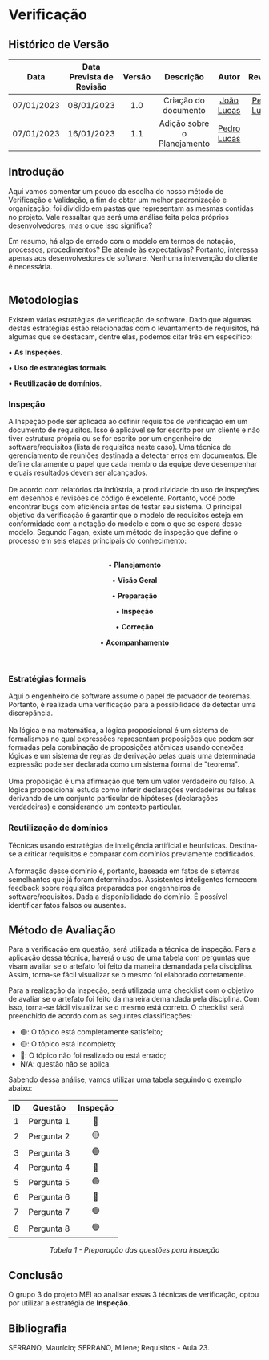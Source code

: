 # Verificação

## <a>Histórico de Versão</a>
|    Data    | Data Prevista de Revisão | Versão |      Descrição       |                   Autor                    |                  Revisor                   |
| :--------: | :----------------------: | :----: | :------------------: | :----------------------------------------: | :----------------------------------------: |
| 07/01/2023 |        08/01/2023        |  1.0   | Criação do documento | [João Lucas](https://github.com/HacKairos) | [Pedro Lucas](https://github.com/PedroLSF) |
| 07/01/2023 |        16/01/2023        |  1.1   | Adição sobre o Planejamento | [Pedro Lucas](https://github.com/PedroLSF) |  |


## <a>Introdução</a>
Aqui vamos comentar um pouco da escolha do nosso método de Verificação e Validação, a fim de obter um melhor padronização e organização, foi dividido em pastas que representam as mesmas contidas no projeto. Vale ressaltar que será uma análise feita pelos próprios desenvolvedores, mas o que isso significa?

Em resumo, há algo de errado com o modelo em termos de notação, processos, procedimentos? Ele atende às expectativas? Portanto, interessa apenas aos desenvolvedores de software. Nenhuma intervenção do cliente é necessária. <br></br>

## <a>Metodologias</a>

Existem várias estratégias de verificação de software. Dado que algumas destas estratégias estão relacionadas com o levantamento de requisitos, há algumas que se destacam, dentre elas, podemos citar três em específico:

• <a>**As Inspeções**</a>.

• <a>**Uso de estratégias formais**</a>.

• <a>**Reutilização de domínios**</a>.


### <a>Inspeção</a>
A Inspeção pode ser aplicada ao definir requisitos de verificação em um documento de requisitos. Isso é aplicável se for escrito por um cliente e não tiver estrutura própria ou se for escrito por um engenheiro de software/requisitos (lista de requisitos neste caso).
Uma técnica de gerenciamento de reuniões destinada a detectar erros em documentos. Ele define claramente o papel que cada membro da equipe deve desempenhar e quais resultados devem ser alcançados.<br></br>
De acordo com relatórios da indústria, a produtividade do uso de inspeções em desenhos e revisões de código é excelente. Portanto, você pode encontrar bugs com eficiência antes de testar seu sistema.
O principal objetivo da verificação é garantir que o modelo de requisitos esteja em conformidade com a notação do modelo e com o que se espera desse modelo. Segundo Fagan, existe um método de inspeção que define o processo em seis etapas principais do conhecimento: <br></br>

<center>

• <a>**Planejamento**</a>
  
• <a>**Visão Geral**</a>
  
• <a>**Preparação**</a>
  
• <a>**Inspeção**</a>
  
• <a>**Correção**</a>
  
• <a>**Acompanhamento**</a>
  
<br>
</center>

### <a>Estratégias formais</a>
Aqui o engenheiro de software assume o papel de provador de teoremas. Portanto, é realizada uma verificação para a possibilidade de detectar uma discrepância.<br></br>
Na lógica e na matemática, a lógica proposicional é um sistema de formalismos no qual expressões representam proposições que podem ser formadas pela combinação de proposições atômicas usando conexões lógicas e um sistema de regras de derivação pelas quais uma determinada expressão pode ser declarada como um sistema formal de "teorema".<br></br>
Uma proposição é uma afirmação que tem um valor verdadeiro ou falso. A lógica proposicional estuda como inferir declarações verdadeiras ou falsas derivando de um conjunto particular de hipóteses (declarações verdadeiras) e considerando um contexto particular.<br>

### <a>Reutilização de domínios</a>
Técnicas usando estratégias de inteligência artificial e heurísticas. Destina-se a criticar requisitos e comparar com domínios previamente codificados.<br></br>
A formação desse domínio é, portanto, baseada em fatos de sistemas semelhantes que já foram determinados. Assistentes inteligentes fornecem feedback sobre requisitos preparados por engenheiros de software/requisitos. Dada a disponibilidade do domínio. É possível identificar fatos falsos ou ausentes.<br>

## <a>Método de Avaliação</a>

Para a verificação em questão, será utilizada a técnica de inspeção. Para a aplicação dessa técnica, haverá o uso de uma tabela com perguntas que visam avaliar se o artefato foi feito da maneira demandada pela disciplina. Assim, torna-se fácil visualizar se o mesmo foi elaborado corretamente.

Para a realização da inspeção, será utilizada uma checklist com o objetivo de avaliar se o artefato foi feito da maneira demandada pela disciplina. Com isso, torna-se fácil visualizar se o mesmo está correto. O checklist será preenchido de acordo com as seguintes classificações:

* 🟢: O tópico está completamente satisfeito;
* 🟡: O tópico está incompleto;
* 🔴: O tópico não foi realizado ou está errado;
* N/A: questão não se aplica.

Sabendo dessa análise, vamos utilizar uma tabela seguindo o exemplo abaixo:

<center>

|ID|Questão|Inspeção|
| :-: | :----------: | :------: |
|1|Pergunta 1|🔴|
|2|Pergunta 2|🟡|
|3|Pergunta 3|🟢|
|4|Pergunta 4|🔴|
|5|Pergunta 5|🟢|
|6|Pergunta 6|🔴|
|7|Pergunta 7|🟢|
|8|Pergunta 8|🟢|


*Tabela 1 - Preparação das questões para inspeção*

</center>

## <a>Conclusão</a>
O grupo 3 do projeto MEI ao analisar essas 3 técnicas de verificação, optou por utilizar a estratégia de <a>**Inspeção**</a>. 

## <a>Bibliografia</a>
SERRANO, Maurício; SERRANO, Milene; Requisitos - Aula 23.

